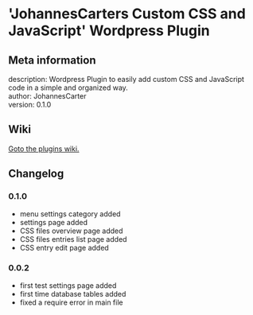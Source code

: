 # 'JohannesCarters Custom CSS and JavaScript' Wordpress Plugin

## Meta information
description: Wordpress Plugin to easily add custom CSS and JavaScript code in a simple and organized way.  
author: JohannesCarter  
version: 0.1.0  

## Wiki

 [Goto the plugins wiki.](https://github.com/johannescarter/jcscustomcssandjs/wiki)

## Changelog
### 0.1.0
* menu settings category added
* settings page added
* CSS files overview page added
* CSS files entries list page added
* CSS entry edit page added
### 0.0.2
* first test settings page added
* first time database tables added
* fixed a require error in main file
